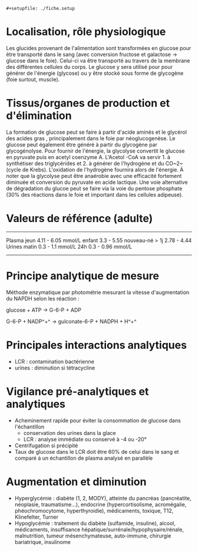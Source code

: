 ```{=org}
#+setupfile: ./fiche.setup
```
# Localisation, rôle physiologique

Les glucides provenant de l'alimentation sont transformées en glucose
pour être transporté dans le sang (avec conversion fructose et galactose
-\> glucose dans le foie). Celui-ci va être transporté au travers de la
membrane des différentes cellules du corps. Le glucose y sera utilisé
pour pour générer de l'énergie (glycose) ou y être stocké sous forme de
glycogène (foie surtout, muscle).

# Tissus/organes de production et d\'élimination

La formation de glucose peut se faire à partir d'acide aminés et le
glycérol des acides gras , principalement dans le foie par
néoglucogenèse. Le glucose peut également être généré à partir du
glycogène par glycogénolyse. Pour fournir de l'énergie, la glycolyse
convertit le glucose en pyruvate puis en acetyl coenzyme A. L'Acetol
-CoA va servir 1. à synthétiser des triglycérides et 2. à générer de
l'hydrogène et du CO~2~ (cycle de Krebs). L'oxidation de l'hydrogène
fournira alors de l'énergie. À noter que la glycolyse peut être
anaérobie avec une efficacité fortement diminuée et conversion du
pyruvate en acide lactique. Une voie alternative de dégradation du
glucoe peut se faire via la voie du pentose phosphate (30% des réactions
dans le foie et important dans les cellules adipeuse).

# Valeurs de référence (adulte)

  -------- ------------------ --------------------
  Plasma   jeun               4.11 - 6.05 mmol/L
           enfant             3.3 - 5.55
           nouveau-né \> 1j   2.78 - 4.44
  Urines   matin              0.3 - 1.1 mmol/L
           24h                0.3 - 0.96 mmol/L
                              
  -------- ------------------ --------------------

# Principe analytique de mesure

Méthode enzymatique par photométrie mesurant la vitesse d'augmentation
du NAPDH selon les réaction :

glucose + ATP → G-6-P + ADP

G-6-P + NADP^+^ → gulconate-6-P + NADPH + H^+^

# Principales interactions analytiques

-   LCR : contamination bactérienne
-   urines : diminution si tétracycline

# Vigilance pré-analytiques et analytiques

-   Acheminement rapide pour éviter la consommation de glucose dans
    l'échantillon
    -   conservation des urines dans la glace
    -   LCR : analyse immédiate ou conservé à -4 ou -20°
-   Centrifugation si précipité
-   Taux de glucose dans le LCR doit être 60% de celui dans le sang et
    comparé à un échantillon de plasma analysé en parallèle

# Augmentation et diminution

-   Hyperglycémie : diabète (1, 2, MODY), atteinte du pancréas
    (pancréatite, néoplasie, traumatisme...), endocrine
    (hypercortisolisme, acromégalie, phéochromocytome, hyperthyroidie),
    médicaments, toxique, T12, Klinefelter, Turner
-   Hypoglycémie : traitement du diabète (sulfamide, insuline), alcool,
    médicaments, insuffisance hépatique/surrénale/hypophysaire/rénale,
    malnutrition, tumeur mésenchymateuse, auto-immune, chirurgie
    bariatrique, insulinome
